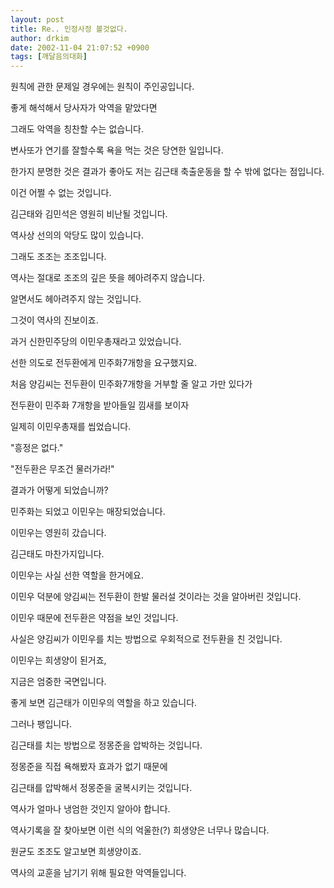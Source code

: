 ```yaml
---
layout: post
title: Re.. 인정사정 볼것없다.
author: drkim
date: 2002-11-04 21:07:52 +0900
tags: [깨달음의대화]
---
```

원칙에 관한 문제일 경우에는 원칙이 주인공입니다.
  
좋게 해석해서 당사자가 악역을 맡았다면
  
그래도 악역을 칭찬할 수는 없습니다.
  

  
변사또가 연기를 잘할수록 욕을 먹는 것은 당연한 일입니다.
  

  
한가지 분명한 것은 결과가 좋아도 저는 김근태 축출운동을 할 수 밖에 없다는 점입니다.
  
이건 어쩔 수 없는 것입니다.
  
김근태와 김민석은 영원히 비난될 것입니다.
  

  
역사상 선의의 악당도 많이 있습니다.
  
그래도 조조는 조조입니다.
  
역사는 절대로 조조의 깊은 뜻을 헤아려주지 않습니다.
  
알면서도 헤아려주지 않는 것입니다.
  
그것이 역사의 진보이죠.
  

  
과거 신한민주당의 이민우총재라고 있었습니다.
  
선한 의도로 전두환에게 민주화7개항을 요구했지요.
  
처음 양김씨는 전두환이 민주화7개항을 거부할 줄 알고 가만 있다가
  
전두환이 민주화 7개항을 받아들일 낌새를 보이자
  
일제히 이민우총재를 씹었습니다.
  

  
"흥정은 없다."
  
"전두환은 무조건 물러가라!"
  

  
결과가 어떻게 되었습니까?
  
민주화는 되었고 이민우는 매장되었습니다.
  
이민우는 영원히 갔습니다.
  

  
김근태도 마찬가지입니다.
  
이민우는 사실 선한 역할을 한거에요.
  
이민우 덕분에 양김씨는 전두환이 한발 물러설 것이라는 것을 알아버린 것입니다.
  
이민우 때문에 전두환은 약점을 보인 것입니다.
  

  
사실은 양김씨가 이민우를 치는 방법으로 우회적으로 전두환을 친 것입니다.
  
이민우는 희생양이 된거죠,
  

  
지금은 엄중한 국면입니다.
  
좋게 보면 김근태가 이민우의 역할을 하고 있습니다.
  
그러나 팽입니다.
  
김근태를 치는 방법으로 정몽준을 압박하는 것입니다.
  
정몽준을 직접 욕해봤자 효과가 없기 때문에
  
김근태를 압박해서 정몽준을 굴복시키는 것입니다.
  

  
역사가 얼마나 냉엄한 것인지 알아야 합니다.
  
역사기록을 잘 찾아보면 이런 식의 억울한(?) 희생양은 너무나 많습니다.
  

  
원균도 조조도 알고보면 희생양이죠.
  
역사의 교훈을 남기기 위해 필요한 악역들입니다.